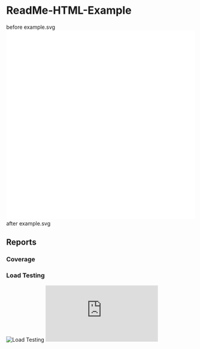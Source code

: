# ReadMe-HTML-Example

<!---
before image.svg
-- ![](./image.svg)
after image.svg
--->

before example.svg
![](./example.svg)
after example.svg

## Reports

### Coverage

### Load Testing
![Load Testing](https://mjdusa.github.io/ReadMe-HTML-Example/reports/load-testing/)
![Load Testing - example](https://mjdusa.github.io/ReadMe-HTML-Example/reports/load-testing/exampl.html)
